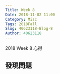 ```yaml
---
Title: Week 8
Date: 2018-11-02 11:00
Category: Misc
Tags: 2018Fall
Slug: 40623118-Blog-8
Author: 40623118
---
```


2018 Week 8 心得

<!-- PELICAN_END_SUMMARY -->

發現問題
----

